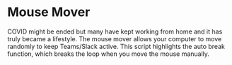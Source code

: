 # Mouse Mover

COVID might be ended but many have kept working from home and it has truly became a lifestyle. The mouse mover allows your computer to move randomly to keep Teams/Slack active. This script highlights the auto break function, which breaks the loop when you move the mouse manually. 

